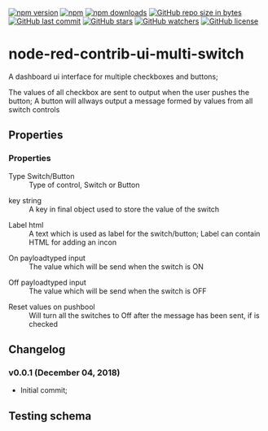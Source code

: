 [![npm version](https://img.shields.io/npm/v/node-red-contrib-ui-multi-switch.svg?style=flat-square)](https://www.npmjs.com/package/node-red-contrib-ui-multi-switch?activeTab=versions)
[![npm](https://img.shields.io/npm/dt/node-red-contrib-ui-multi-switch.svg)](https://www.npmjs.com/package/node-red-contrib-ui-multi-switch)
[![npm downloads](https://img.shields.io/npm/dm/node-red-contrib-ui-multi-switch.svg?style=flat-square)](https://www.npmjs.com/package/node-red-contrib-ui-multi-switch)
[![GitHub repo size in bytes](https://img.shields.io/github/repo-size/badges/shields.svg)](https://github.com/SergiuToporjinschi/node-red-contrib-ui-multi-switch)
[![GitHub last commit](https://img.shields.io/github/last-commit/SergiuToporjinschi/node-red-contrib-ui-multi-switch.svg)](https://github.com/SergiuToporjinschi/node-red-contrib-ui-multi-switch/commits/master)
[![GitHub stars](https://img.shields.io/github/stars/SergiuToporjinschi/node-red-contrib-ui-multi-switch.svg)](https://github.com/SergiuToporjinschi/node-red-contrib-ui-multi-switch/stargazers)
[![GitHub watchers](https://img.shields.io/github/watchers/SergiuToporjinschi/node-red-contrib-ui-multi-switch.svg)](https://github.com/SergiuToporjinschi/node-red-contrib-ui-multi-switch/watchers)
[![GitHub license](https://img.shields.io/github/license/SergiuToporjinschi/node-red-contrib-ui-multi-switch.svg)](https://github.com/SergiuToporjinschi/node-red-contrib-ui-multi-switch/blob/master/LICENSE)

# node-red-contrib-ui-multi-switch

A dashboard ui interface for multiple checkboxes and buttons; 

The values of all checkbox are sent to output when the user pushes the button;
A button will allways output a message formed by values from all switch controls

## Properties
<h3>Properties</h3>
<dl class="message-properties">
	<dt>Type <span class="property-type">Switch/Button</span></dt>
	<dd>Type of control, Switch or Button</dd>
</dl>
<dl class="message-properties">
	<dt>key <span class="property-type">string</span></dt>
	<dd>A key in final object used to store the value of the switch</dd>
</dl>
<dl class="message-properties">
	<dt>Label <span class="property-type">html</span></dt>
	<dd>A text which is used as label for the switch/button; Label can contain HTML for adding an incon</dd>
</dl>
<dl class="message-properties">
    <dt>On payload<span class="property-type">typed input</span></dt>
    <dd>The value which will be send when the switch is ON</dd>
</dl>
<dl class="message-properties">
    <dt>Off payload<span class="property-type">typed input</span></dt>
    <dd>The value which will be send when the switch is OFF</dd>
</dl>
<dl class="message-properties">
    <dt>Reset values on push<span class="property-type">bool</span></dt>
    <dd>Will turn all the switches to Off after the message has been sent, if is checked</dd>
</dl>

## Changelog

### v0.0.1 (December 04, 2018)
* Initial commit;

## Testing schema
```

```
